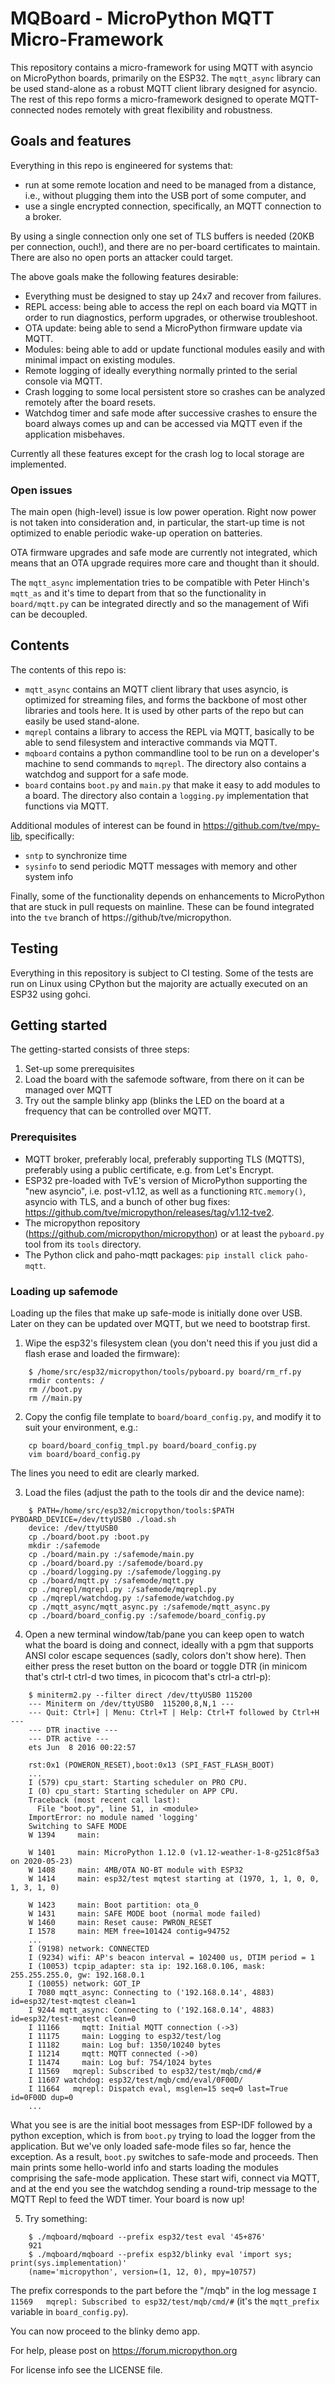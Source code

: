 # MQBoard - MicroPython MQTT Micro-Framework

This repository contains a micro-framework for using MQTT with asyncio on MicroPython boards,
primarily on the ESP32. The `mqtt_async` library can be used stand-alone as a robust
MQTT client library designed for asyncio. The rest of this repo forms a micro-framework
designed to operate MQTT-connected nodes remotely with great flexibility and robustness.

## Goals and features

Everything in this repo is engineered for systems that:
- run at some remote location and need to be managed from a distance, i.e., without plugging
  them into the USB port of some computer, and
- use a single encrypted connection, specifically, an MQTT connection to a broker.

By using a single connection only one set of TLS buffers is needed (20KB per connection, ouch!),
and there are no per-board certificates to maintain. There are also no open ports an attacker
could target.

The above goals make the following features desirable:
- Everything must be designed to stay up 24x7 and recover from failures.
- REPL access: being able to access the repl on each board via MQTT in order to run diagnostics,
  perform upgrades, or otherwise troubleshoot.
- OTA update: being able to send a MicroPython firmware update via MQTT.
- Modules: being able to add or update functional modules easily and with minimal impact
  on existing modules.
- Remote logging of ideally everything normally printed to the serial console via MQTT.
- Crash logging to some local persistent store so crashes can be analyzed remotely after the board
  resets.
- Watchdog timer and safe mode after successive crashes to ensure the board always
  comes up and can be accessed via MQTT even if the application misbehaves.

Currently all these features except for the crash log to local storage are implemented.

### Open issues

The main open (high-level) issue is low power operation. Right now power is not taken into
consideration and, in particular, the start-up time is not optimized to enable periodic wake-up
operation on batteries.

OTA firmware upgrades and safe mode are currently not integrated, which means that an OTA upgrade
requires more care and thought than it should.

The `mqtt_async` implementation tries to be compatible with Peter Hinch's `mqtt_as` and it's time to
depart from that so the functionality in `board/mqtt.py` can be integrated directly and so the
management of Wifi can be decoupled.

## Contents

The contents of this repo is:
- `mqtt_async` contains an MQTT client library that uses asyncio, is optimized for streaming files,
  and forms the backbone of most other libraries and tools here. It is used by other parts of the
  repo but can easily be used stand-alone.
- `mqrepl` contains a library to access the REPL via MQTT, basically to be able to send filesystem
  and interactive commands via MQTT.
- `mqboard` contains a python commandline tool to be run on a developer's machine to send commands
  to `mqrepl`. The directory also contains a watchdog and support for a safe mode.
- `board` contains `boot.py` and `main.py` that make it easy to add modules to a board.
  The directory also contain a `logging.py` implementation that functions via MQTT.

Additional modules of interest can be found in https://github.com/tve/mpy-lib, specifically:
- `sntp` to synchronize time
- `sysinfo` to send periodic MQTT messages with memory and other system info

Finally, some of the functionality depends on enhancements to MicroPython that are stuck
in pull requests on mainline. These can be found integrated into the `tve` branch of
https://github/tve/micropython.

## Testing

Everything in this repository is subject to CI testing. Some of the tests are run on Linux
using CPython but the majority are actually executed on an ESP32 using gohci.

## Getting started

The getting-started consists of three steps:
1. Set-up some prerequisites
2. Load the board with the safemode software, from there on it can be managed over MQTT
3. Try out the sample blinky app (blinks the LED on the board at a frequency that can be controlled
   over MQTT.

### Prerequisites

- MQTT broker, preferably local, preferably supporting TLS (MQTTS), preferably using a public
  certificate, e.g. from Let's Encrypt.
- ESP32 pre-loaded with TvE's version of MicroPython supporting the "new asyncio", i.e. post-v1.12, 
  as well as a functioning `RTC.memory()`, asyncio with TLS, and a bunch of other bug fixes: 
  https://github.com/tve/micropython/releases/tag/v1.12-tve2.
- The micropython repository (https://github.com/micropython/micropython) or at least the
  `pyboard.py` tool from its `tools` directory.
- The Python click and paho-mqtt packages: `pip install click paho-mqtt`.

### Loading up safemode

Loading up the files that make up safe-mode is initially done over USB. Later on they can be updated
over MQTT, but we need to bootstrap first.

1. Wipe the esp32's filesystem clean (you don't need this if you just did a flash erase and
   loaded the firmware):
```
    $ /home/src/esp32/micropython/tools/pyboard.py board/rm_rf.py
    rmdir contents: /
    rm //boot.py
    rm //main.py
```
2. Copy the config file template to `board/board_config.py`, and modify it to suit your
environment, e.g.:
```
    cp board/board_config_tmpl.py board/board_config.py
    vim board/board_config.py
```
   The lines you need to edit are clearly marked.

3. Load the files (adjust the path to the tools dir and the device name):
```
    $ PATH=/home/src/esp32/micropython/tools:$PATH PYBOARD_DEVICE=/dev/ttyUSB0 ./load.sh
    device: /dev/ttyUSB0
    cp ./board/boot.py :boot.py
    mkdir :/safemode
    cp ./board/main.py :/safemode/main.py
    cp ./board/board.py :/safemode/board.py
    cp ./board/logging.py :/safemode/logging.py
    cp ./board/mqtt.py :/safemode/mqtt.py
    cp ./mqrepl/mqrepl.py :/safemode/mqrepl.py
    cp ./mqrepl/watchdog.py :/safemode/watchdog.py
    cp ./mqtt_async/mqtt_async.py :/safemode/mqtt_async.py
    cp ./board/board_config.py :/safemode/board_config.py
```
4. Open a new terminal window/tab/pane you can keep open to watch what the board is doing and
   connect, ideally with a pgm that supports ANSI color escape sequences (sadly, colors don't show
   here). Then either press the reset button on the board or toggle DTR (in minicom that's ctrl-t
   ctrl-d two times, in picocom that's ctrl-a ctrl-p):
```
    $ miniterm2.py --filter direct /dev/ttyUSB0 115200
    --- Miniterm on /dev/ttyUSB0  115200,8,N,1 ---
    --- Quit: Ctrl+] | Menu: Ctrl+T | Help: Ctrl+T followed by Ctrl+H ---
    --- DTR inactive ---
    --- DTR active ---
    ets Jun  8 2016 00:22:57

    rst:0x1 (POWERON_RESET),boot:0x13 (SPI_FAST_FLASH_BOOT)
    ...
    I (579) cpu_start: Starting scheduler on PRO CPU.
    I (0) cpu_start: Starting scheduler on APP CPU.
    Traceback (most recent call last):
      File "boot.py", line 51, in <module>
    ImportError: no module named 'logging'
    Switching to SAFE MODE
    W 1394     main:

    W 1401     main: MicroPython 1.12.0 (v1.12-weather-1-8-g251c8f5a3 on 2020-05-23)
    W 1408     main: 4MB/OTA NO-BT module with ESP32
    W 1414     main: esp32/test mqtest starting at (1970, 1, 1, 0, 0, 1, 3, 1, 0)

    W 1423     main: Boot partition: ota_0
    W 1431     main: SAFE MODE boot (normal mode failed)
    W 1460     main: Reset cause: PWRON_RESET
    I 1578     main: MEM free=101424 contig=94752
    ...
    I (9198) network: CONNECTED
    I (9234) wifi: AP's beacon interval = 102400 us, DTIM period = 1
    I (10053) tcpip_adapter: sta ip: 192.168.0.106, mask: 255.255.255.0, gw: 192.168.0.1
    I (10055) network: GOT_IP
    I 7080 mqtt_async: Connecting to ('192.168.0.14', 4883) id=esp32/test-mqtest clean=1
    I 9244 mqtt_async: Connecting to ('192.168.0.14', 4883) id=esp32/test-mqtest clean=0
    I 11166     mqtt: Initial MQTT connection (->3)
    I 11175     main: Logging to esp32/test/log
    I 11182     main: Log buf: 1350/10240 bytes
    I 11214     mqtt: MQTT connected (->0)
    I 11474     main: Log buf: 754/1024 bytes
    I 11569   mqrepl: Subscribed to esp32/test/mqb/cmd/#
    I 11607 watchdog: esp32/test/mqb/cmd/eval/0F00D/
    I 11664   mqrepl: Dispatch eval, msglen=15 seq=0 last=True id=0F00D dup=0
    ...
```
   What you see is are the initial boot messages from ESP-IDF followed by a python exception,
   which is from `boot.py` trying to load the logger from the application. But we've only loaded
   safe-mode files so far, hence the exception. As a result, `boot.py` switches to safe-mode and
   proceeds. Then main prints some hello-world info and starts loading the modules comprising
   the safe-mode application. These start wifi, connect via MQTT, and at the end you see the
   watchdog sending a round-trip message to the MQTT Repl to feed the WDT timer. Your board is
   now up!

5. Try something:
```
    $ ./mqboard/mqboard --prefix esp32/test eval '45+876'
    921
    $ ./mqboard/mqboard --prefix esp32/blinky eval 'import sys; print(sys.implementation)'
    (name='micropython', version=(1, 12, 0), mpy=10757)
```
   The prefix corresponds to the part before the "/mqb" in the log message `I 11569   mqrepl:
   Subscribed to esp32/test/mqb/cmd/#` (it's the `mqtt_prefix` variable in `board_config.py`).

You can now proceed to the blinky demo app.


For help, please post on https://forum.micropython.org 

For license info see the LICENSE file.
